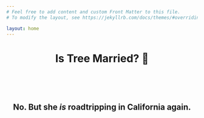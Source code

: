 ```yaml
---
# Feel free to add content and custom Front Matter to this file.
# To modify the layout, see https://jekyllrb.com/docs/themes/#overriding-theme-defaults

layout: home
---
```


<center>
<h1>Is Tree Married? 🤔</h1>
<br/>
<br/>
<br/>
<h2>No. But she <i>is</i> roadtripping in California again.</h2>
</center>

